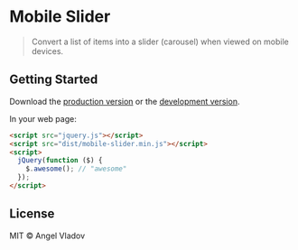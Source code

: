 # Mobile Slider

> Convert a list of items into a slider (carousel) when viewed on mobile devices.


## Getting Started

Download the [production version][min] or the [development version][max].

[min]: https://raw.githubusercontent.com/angel-vladov/jquery-mobile-slider/master/dist/jquery.mobile-slider.min.js
[max]: https://raw.githubusercontent.com/angel-vladov/jquery-mobile-slider/master/dist/jquery.mobile-slider.js

In your web page:

```html
<script src="jquery.js"></script>
<script src="dist/mobile-slider.min.js"></script>
<script>
  jQuery(function ($) {
    $.awesome(); // "awesome"
  });
</script>
```


## License

MIT © Angel Vladov
